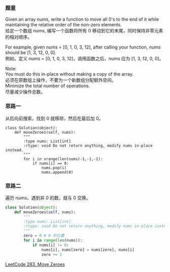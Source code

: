 ### 题意
Given an array nums, write a function to move all 0's to the end of it while maintaining the relative order of the non-zero elements.  
给定一个数组 nums, 编写一个函数将所有 0 移动到它的末尾，同时保持非零元素的相对顺序。

For example, given nums = [0, 1, 0, 3, 12], after calling your function, nums should be [1, 3, 12, 0, 0].  
例如，定义 nums = [0, 1, 0, 3, 12]，调用函数之后，nums 应为 [1, 3, 12, 0, 0]。

Note:  
You must do this in-place without making a copy of the array.  
必须在原数组上操作，不要为一个新数组分配额外空间。  
Minimize the total number of operations.  
尽量减少操作总数。

### 思路一
从后向前搜索，找到 0 就移除，然后在最后加 0。
```
class Solution(object):
    def moveZeroes(self, nums):
        """
        :type nums: List[int]
        :rtype: void Do not return anything, modify nums in-place instead.
        """
        for i in xrange(len(nums)-1,-1,-1):
            if nums[i] == 0:
                nums.pop(i)
                nums.append(0)
```
### 思路二
遍历 nums，遇到非 0 的数，就与 0 交换。
```python
class Solution(object):
    def moveZeroes(self, nums):
        """
        :type nums: List[int]
        :rtype: void Do not return anything, modify nums in-place instead.
        """
        zero = 0 # 0 的位置
        for i in range(len(nums)):
            if nums[i] != 0:
                nums[i], nums[zero] = nums[zero], nums[i]
                zero += 1
```
[LeetCode 283. Move Zeroes](https://leetcode.com/problems/move-zeroes/description/)
